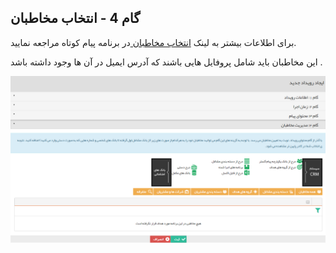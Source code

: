 ﻿## گام 4 - انتخاب مخاطبان



برای اطلاعات بیشتر به لینک [انتخاب مخاطبان ](https://github.com/1stco/PayamGostarDocs/blob/master/help%202.5.4/Marketing/moshtarak-abzar/gam%20se/select-Audience.md)در برنامه پیام کوتاه مراجعه نمایید.


این مخاطبان باید شامل پروفایل هایی باشند که آدرس ایمیل در آن ها وجود داشته باشد .

![](advertising-sendingeventmail-fourthtstep.png)


